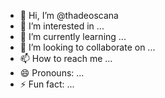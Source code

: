 - 👋 Hi, I’m @thadeoscana
- 👀 I’m interested in ...
- 🌱 I’m currently learning ...
- 💞️ I’m looking to collaborate on ...
- 📫 How to reach me ...
- 😄 Pronouns: ...
- ⚡ Fun fact: ...

<!---
thadeoscana/thadeoscana is a ✨ special ✨ repository because its `README.md` (this file) appears on your GitHub profile.
You can click the Preview link to take a look at your changes.
--->
